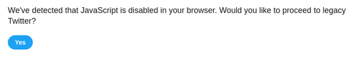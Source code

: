 <!DOCTYPE html>
<html dir="ltr" lang="en">
<meta charset="utf-8" />
<meta name="viewport" content="width=device-width,initial-scale=1,maximum-scale=1,user-scalable=0,viewport-fit=cover" />
<link rel="preconnect" href="//abs.twimg.com" />
<link rel="preconnect" href="//api.twitter.com" />
<link rel="preconnect" href="//pbs.twimg.com" />
<link rel="preconnect" href="//t.co" />
<link rel="preconnect" href="//video.twimg.com" />
<link rel="dns-prefetch" href="//abs.twimg.com" />
<link rel="dns-prefetch" href="//api.twitter.com" />
<link rel="dns-prefetch" href="//pbs.twimg.com" />
<link rel="dns-prefetch" href="//t.co" />
<link rel="dns-prefetch" href="//video.twimg.com" />
<link rel="preload" as="script" crossorigin="anonymous" href="https://abs.twimg.com/responsive-web/client-web-legacy/polyfills.90d86535.js" nonce="ZmZmNTc2MjAtZjA5NC00YTA3LTk5ODUtNGM3NTIyM2E2YjAy" />
<link rel="preload" as="script" crossorigin="anonymous" href="https://abs.twimg.com/responsive-web/client-web-legacy/vendors~main.45e01195.js" nonce="ZmZmNTc2MjAtZjA5NC00YTA3LTk5ODUtNGM3NTIyM2E2YjAy" />
<link rel="preload" as="script" crossorigin="anonymous" href="https://abs.twimg.com/responsive-web/client-web-legacy/i18n/en.6c3b6795.js" nonce="ZmZmNTc2MjAtZjA5NC00YTA3LTk5ODUtNGM3NTIyM2E2YjAy" />
<link rel="preload" as="script" crossorigin="anonymous" href="https://abs.twimg.com/responsive-web/client-web-legacy/main.a0abd565.js" nonce="ZmZmNTc2MjAtZjA5NC00YTA3LTk5ODUtNGM3NTIyM2E2YjAy" />
<meta property="fb:app_id" content="2231777543" />
<meta property="og:site_name" content="Twitter" />
<meta name="google-site-verification" content="V0yIS0Ec_o3Ii9KThrCoMCkwTYMMJ_JYx_RSaGhFYvw" />
<link rel="manifest" href="/manifest.json" crossOrigin="use-credentials" />
<link rel="alternate" hreflang="x-default" href="https://twitter.com/abeshinzo" />
<link rel="alternate" hreflang="ar" href="https://twitter.com/abeshinzo?lang&#x3D;ar" />
<link rel="alternate" hreflang="bg" href="https://twitter.com/abeshinzo?lang&#x3D;bg" />
<link rel="alternate" hreflang="bn" href="https://twitter.com/abeshinzo?lang&#x3D;bn" />
<link rel="alternate" hreflang="ca" href="https://twitter.com/abeshinzo?lang&#x3D;ca" />
<link rel="alternate" hreflang="cs" href="https://twitter.com/abeshinzo?lang&#x3D;cs" />
<link rel="alternate" hreflang="da" href="https://twitter.com/abeshinzo?lang&#x3D;da" />
<link rel="alternate" hreflang="de" href="https://twitter.com/abeshinzo?lang&#x3D;de" />
<link rel="alternate" hreflang="el" href="https://twitter.com/abeshinzo?lang&#x3D;el" />
<link rel="alternate" hreflang="en" href="https://twitter.com/abeshinzo?lang&#x3D;en" />
<link rel="alternate" hreflang="en-GB" href="https://twitter.com/abeshinzo?lang&#x3D;en-GB" />
<link rel="alternate" hreflang="es" href="https://twitter.com/abeshinzo?lang&#x3D;es" />
<link rel="alternate" hreflang="eu" href="https://twitter.com/abeshinzo?lang&#x3D;eu" />
<link rel="alternate" hreflang="fa" href="https://twitter.com/abeshinzo?lang&#x3D;fa" />
<link rel="alternate" hreflang="fi" href="https://twitter.com/abeshinzo?lang&#x3D;fi" />
<link rel="alternate" hreflang="tl" href="https://twitter.com/abeshinzo?lang&#x3D;tl" />
<link rel="alternate" hreflang="fr" href="https://twitter.com/abeshinzo?lang&#x3D;fr" />
<link rel="alternate" hreflang="ga" href="https://twitter.com/abeshinzo?lang&#x3D;ga" />
<link rel="alternate" hreflang="gl" href="https://twitter.com/abeshinzo?lang&#x3D;gl" />
<link rel="alternate" hreflang="gu" href="https://twitter.com/abeshinzo?lang&#x3D;gu" />
<link rel="alternate" hreflang="he" href="https://twitter.com/abeshinzo?lang&#x3D;he" />
<link rel="alternate" hreflang="hi" href="https://twitter.com/abeshinzo?lang&#x3D;hi" />
<link rel="alternate" hreflang="hr" href="https://twitter.com/abeshinzo?lang&#x3D;hr" />
<link rel="alternate" hreflang="hu" href="https://twitter.com/abeshinzo?lang&#x3D;hu" />
<link rel="alternate" hreflang="id" href="https://twitter.com/abeshinzo?lang&#x3D;id" />
<link rel="alternate" hreflang="it" href="https://twitter.com/abeshinzo?lang&#x3D;it" />
<link rel="alternate" hreflang="ja" href="https://twitter.com/abeshinzo?lang&#x3D;ja" />
<link rel="alternate" hreflang="kn" href="https://twitter.com/abeshinzo?lang&#x3D;kn" />
<link rel="alternate" hreflang="ko" href="https://twitter.com/abeshinzo?lang&#x3D;ko" />
<link rel="alternate" hreflang="mr" href="https://twitter.com/abeshinzo?lang&#x3D;mr" />
<link rel="alternate" hreflang="ms" href="https://twitter.com/abeshinzo?lang&#x3D;ms" />
<link rel="alternate" hreflang="nb" href="https://twitter.com/abeshinzo?lang&#x3D;nb" />
<link rel="alternate" hreflang="nl" href="https://twitter.com/abeshinzo?lang&#x3D;nl" />
<link rel="alternate" hreflang="pl" href="https://twitter.com/abeshinzo?lang&#x3D;pl" />
<link rel="alternate" hreflang="pt" href="https://twitter.com/abeshinzo?lang&#x3D;pt" />
<link rel="alternate" hreflang="ro" href="https://twitter.com/abeshinzo?lang&#x3D;ro" />
<link rel="alternate" hreflang="ru" href="https://twitter.com/abeshinzo?lang&#x3D;ru" />
<link rel="alternate" hreflang="sk" href="https://twitter.com/abeshinzo?lang&#x3D;sk" />
<link rel="alternate" hreflang="sr" href="https://twitter.com/abeshinzo?lang&#x3D;sr" />
<link rel="alternate" hreflang="sv" href="https://twitter.com/abeshinzo?lang&#x3D;sv" />
<link rel="alternate" hreflang="ta" href="https://twitter.com/abeshinzo?lang&#x3D;ta" />
<link rel="alternate" hreflang="th" href="https://twitter.com/abeshinzo?lang&#x3D;th" />
<link rel="alternate" hreflang="tr" href="https://twitter.com/abeshinzo?lang&#x3D;tr" />
<link rel="alternate" hreflang="uk" href="https://twitter.com/abeshinzo?lang&#x3D;uk" />
<link rel="alternate" hreflang="ur" href="https://twitter.com/abeshinzo?lang&#x3D;ur" />
<link rel="alternate" hreflang="vi" href="https://twitter.com/abeshinzo?lang&#x3D;vi" />
<link rel="alternate" hreflang="zh" href="https://twitter.com/abeshinzo?lang&#x3D;zh" />
<link rel="alternate" hreflang="zh-Hant" href="https://twitter.com/abeshinzo?lang&#x3D;zh-Hant" />
<link rel="canonical" href="https://twitter.com/abeshinzo" />
<link rel="search" type="application/opensearchdescription+xml" href="/opensearch.xml" title="Twitter">
<link rel="mask-icon" sizes="any" href="https://abs.twimg.com/responsive-web/client-web-legacy/icon-svg.9e211f65.svg" color="#1da1f2">
<link rel="shortcut icon" href="//abs.twimg.com/favicons/twitter.ico" type="image/x-icon">
<link rel="apple-touch-icon" sizes="192x192" href="https://abs.twimg.com/responsive-web/client-web-legacy/icon-ios.8ea219d5.png" />
<meta name="mobile-web-app-capable" content="yes" />
<meta name="apple-mobile-web-app-title" content="Twitter" />
<meta name="apple-mobile-web-app-status-bar-style" content="white" />
<meta name="theme-color" content="#ffffff" />
<meta http-equiv="origin-trial" content="Apir4chqTX+4eFxKD+ErQlKRB/VtZ/dvnLfd9Y9Nenl5r1xJcf81alryTHYQiuUlz9Q49MqGXqyaiSmqWzHUqQwAAABneyJvcmlnaW4iOiJodHRwczovL3R3aXR0ZXIuY29tOjQ0MyIsImZlYXR1cmUiOiJDb250YWN0c01hbmFnZXIiLCJleHBpcnkiOjE1NzUwMzUyODMsImlzU3ViZG9tYWluIjp0cnVlfQ==" />

<style>html,body{height: 100%;}body{-ms-overflow-style:scrollbar;overflow-y:scroll;overscroll-behavior-y:none;}</style>
<style id="react-native-stylesheet">[stylesheet-group="0"]{}
html{-ms-text-size-adjust:100%;-webkit-text-size-adjust:100%;-webkit-tap-highlight-color:rgba(0,0,0,0);}
body{margin:0;}
button::-moz-focus-inner,input::-moz-focus-inner{border:0;padding:0;}
input::-webkit-inner-spin-button,input::-webkit-outer-spin-button,input::-webkit-search-cancel-button,input::-webkit-search-decoration,input::-webkit-search-results-button,input::-webkit-search-results-decoration{display:none;}
[stylesheet-group="0.1"]{}
:focus:not([data-focusvisible-polyfill]){outline: none;}
[stylesheet-group="1"]{}
.css-1dbjc4n{-ms-flex-align:stretch;-ms-flex-direction:column;-ms-flex-negative:0;-ms-flex-preferred-size:auto;-webkit-align-items:stretch;-webkit-box-align:stretch;-webkit-box-direction:normal;-webkit-box-orient:vertical;-webkit-flex-basis:auto;-webkit-flex-direction:column;-webkit-flex-shrink:0;align-items:stretch;border:0 solid black;box-sizing:border-box;display:-webkit-box;display:-moz-box;display:-ms-flexbox;display:-webkit-flex;display:flex;flex-basis:auto;flex-direction:column;flex-shrink:0;margin-bottom:0px;margin-left:0px;margin-right:0px;margin-top:0px;min-height:0px;min-width:0px;padding-bottom:0px;padding-left:0px;padding-right:0px;padding-top:0px;position:relative;z-index:0;}
.css-901oao{border:0 solid black;box-sizing:border-box;color:rgba(0,0,0,1.00);display:inline;font:14px system-ui,-apple-system,BlinkMacSystemFont,"Segoe UI",Roboto,Ubuntu,"Helvetica Neue",sans-serif;margin-bottom:0px;margin-left:0px;margin-right:0px;margin-top:0px;padding-bottom:0px;padding-left:0px;padding-right:0px;padding-top:0px;white-space:pre-wrap;word-wrap:break-word;}
.css-16my406{color:inherit;font:inherit;white-space:inherit;}
[stylesheet-group="2"]{}
.r-13awgt0{-ms-flex-negative:1;-ms-flex-positive:1;-ms-flex-preferred-size:0%;-webkit-box-flex:1;-webkit-flex-basis:0%;-webkit-flex-grow:1;-webkit-flex-shrink:1;flex-basis:0%;flex-grow:1;flex-shrink:1;}
.r-4qtqp9{display:inline-block;}
.r-ywje51{margin-bottom:auto;margin-left:auto;margin-right:auto;margin-top:auto;}
.r-hvic4v{display:none;}
.r-1adg3ll{display:block;}
[stylesheet-group="2.2"]{}
.r-12vffkv>*{pointer-events:auto;}
.r-12vffkv{pointer-events:none!important;}
.r-14lw9ot{background-color:rgba(255,255,255,1.00);}
.r-1p0dtai{bottom:0px;}
.r-1d2f490{left:0px;}
.r-1xcajam{position:fixed;}
.r-zchlnj{right:0px;}
.r-ipm5af{top:0px;}
.r-yyyyoo{fill:currentcolor;}
.r-1xvli5t{height:1.25em;}
.r-dnmrzs{max-width:100%;}
.r-bnwqim{position:relative;}
.r-1plcrui{vertical-align:text-bottom;}
.r-lrvibr{-moz-user-select:none;-ms-user-select:none;-webkit-user-select:none;user-select:none;}
.r-13gxpu9{color:rgba(29,161,242,1.00);}
.r-wy61xf{height:72px;}
.r-u8s1d{position:absolute;}
.r-1blnp2b{width:72px;}
.r-1ykxob0{top:60%;}
.r-1b2b6em{line-height:2em;}
.r-q4m81j{text-align:center;}</style>


<body>
  <noscript>
    <form action="https://mobile.twitter.com/i/nojs_router?path=%2Fabeshinzo" method="POST" style="background-color: #fff; position: fixed; top: 0; left: 0; right: 0; bottom: 0; z-index: 9999;">
      <div style="font-size: 18px; font-family: Helvetica,sans-serif; line-height: 24px; margin: 10%; width: 80%;">
        <p>We've detected that JavaScript is disabled in your browser. Would you like to proceed to legacy Twitter?</p>
        <p style="margin: 20px 0;">
          <button type="submit" style="background-color: #1da1f2; border-radius: 100px; border: none; box-shadow: none; color: #fff; cursor: pointer; font-size: 14px; font-weight: bold; line-height: 20px; padding: 6px 16px;">Yes</button>
        </p>
      </div>
    </form>
  </noscript>
  <div id="react-root" style="height:100%;display:flex;"><div class="css-1dbjc4n r-13awgt0 r-12vffkv"><div class="css-1dbjc4n r-13awgt0 r-12vffkv"><style>
          @media (prefers-color-scheme: dark) {
            #placeholder {
              background-color: #1B2836
            }
          }
        </style><div aria-label="Loading…" class="css-1dbjc4n r-14lw9ot r-1p0dtai r-1d2f490 r-1xcajam r-zchlnj r-ipm5af" id="placeholder"><svg viewBox="0 0 24 24" class="r-1p0dtai r-13gxpu9 r-4qtqp9 r-yyyyoo r-wy61xf r-1d2f490 r-ywje51 r-dnmrzs r-u8s1d r-zchlnj r-1plcrui r-ipm5af r-lrvibr r-1blnp2b"><g><path d="M23.643 4.937c-.835.37-1.732.62-2.675.733.962-.576 1.7-1.49 2.048-2.578-.9.534-1.897.922-2.958 1.13-.85-.904-2.06-1.47-3.4-1.47-2.572 0-4.658 2.086-4.658 4.66 0 .364.042.718.12 1.06-3.873-.195-7.304-2.05-9.602-4.868-.4.69-.63 1.49-.63 2.342 0 1.616.823 3.043 2.072 3.878-.764-.025-1.482-.234-2.11-.583v.06c0 2.257 1.605 4.14 3.737 4.568-.392.106-.803.162-1.227.162-.3 0-.593-.028-.877-.082.593 1.85 2.313 3.198 4.352 3.234-1.595 1.25-3.604 1.995-5.786 1.995-.376 0-.747-.022-1.112-.065 2.062 1.323 4.51 2.093 7.14 2.093 8.57 0 13.255-7.098 13.255-13.254 0-.2-.005-.402-.014-.602.91-.658 1.7-1.477 2.323-2.41z"></path></g></svg></div><div class="css-1dbjc4n r-hvic4v r-1d2f490 r-1xcajam r-zchlnj r-1ykxob0" id="ScriptLoadFailure"><form action="" method="GET"><div dir="auto" class="css-901oao r-1adg3ll r-1b2b6em r-q4m81j"><span dir="auto" class="css-901oao css-16my406">Something went wrong, but don’t fret — let’s give it another shot.</span><br/><input type="hidden" name="failedScript" value=""/><input type="submit" value="Try again"/></div></form></div></div></div></div>
<script nonce="ZmZmNTc2MjAtZjA5NC00YTA3LTk5ODUtNGM3NTIyM2E2YjAy">
window.__INITIAL_STATE__ = {"optimist":[],"featureSwitch":{"config":{"2fa_multikey_management_enabled":{"value":false},"account_country_setting_countries_whitelist":{"value":["ad","ae","af","ag","ai","al","am","ao","ar","as","at","au","aw","ax","az","ba","bb","bd","be","bf","bg","bh","bi","bj","bl","bm","bn","bo","bq","br","bs","bt","bv","bw","by","bz","ca","cc","cd","cf","cg","ch","ci","ck","cl","cm","co","cr","cu","cv","cw","cx","cy","cz","de","dj","dk","dm","do","dz","ec","ee","eg","er","es","et","fi","fj","fk","fm","fo","fr","ga","gb","gd","ge","gf","gg","gh","gi","gl","gm","gn","gp","gq","gr","gs","gt","gu","gw","gy","hk","hn","hr","ht","hu","id","ie","il","im","in","io","iq","ir","is","it","je","jm","jo","jp","ke","kg","kh","ki","km","kn","kr","kw","ky","kz","la","lb","lc","li","lk","lr","ls","lt","lu","lv","ly","ma","mc","md","me","mf","mg","mh","mk","ml","mn","mo","mp","mq","mr","ms","mt","mu","mv","mw","mx","my","mz","na","nc","ne","nf","ng","ni","nl","no","np","nr","nu","nz","om","pa","pe","pf","pg","ph","pk","pl","pm","pn","pr","ps","pt","pw","py","qa","re","ro","rs","ru","rw","sa","sb","sc","se","sg","sh","si","sk","sl","sm","sn","so","sr","st","sv","sx","sz","tc","td","tf","tg","th","tj","tk","tl","tm","tn","to","tr","tt","tv","tw","tz","ua","ug","us","uy","uz","va","vc","ve","vi","vn","vu","wf","ws","xk","ye","yt","za","zm","zw"]},"author_moderated_replies_urt_container_enabled":{"value":false},"content_language_setting_enabled":{"value":true},"conversation_controls_flexible_participation_enabled":{"value":false},"conversation_controls_flexible_participation_reply_enabled":{"value":false},"conversation_controls_limited_replies_consumption_configuration":{"value":"no_reply"},"conversation_controls_limited_replies_creation_enabled":{"value":true},"conversation_controls_notifying_participants_enabled":{"value":true},"conversational_safety_ouch_enabled":{"value":false},"dm_conversations_muting_enabled":{"value":false},"dm_reactions_config_active_reactions":{"value":["😂:funny","😲:surprised","😢:sad","❤:like","🔥:excited","👍:agree","👎:disagree"]},"dm_reactions_config_inactive_reactions":{"value":["😠:angry","😷:mask"]},"dm_voice_rendering_enabled":{"value":true},"employee_role":{"value":false},"explore_settings_trends_policy_url":{"value":""},"guest_broadcasting_timeline_decorations_enabled":{"value":true},"hashflags_animation_like_button_enabled":{"value":true},"home_timeline_latest_timeline_autoswitch_half_life_minutes":{"value":43200},"home_timeline_latest_timeline_autoswitch_threshold_multiplier":{"value":2},"home_timeline_latest_timeline_max_time_to_autoswitch_minutes":{"value":5256000},"home_timeline_latest_timeline_min_time_to_autoswitch_minutes":{"value":5256000},"home_timeline_latest_timeline_switch_enabled":{"value":true},"home_timeline_latest_timeline_threshold_to_increase_autoswitch_seconds":{"value":60},"home_timeline_spheres_copy_variant":{"value":"list_follow"},"home_timeline_spheres_custom_banner_image_reads_enabled":{"value":true},"home_timeline_spheres_detail_page_muting_enabled":{"value":true},"home_timeline_spheres_list_cell_thumbnail_enabled":{"value":true},"home_timeline_spheres_max_user_owned_or_subscribed_lists_count":{"value":5},"home_timeline_spheres_ranking_mode_control_enabled":{"value":true},"identity_verification_intake_enabled":{"value":false},"list_management_page_urt_timeline_enabled":{"value":false},"live_event_docking_enabled":{"value":true},"live_event_multi_video_auto_advance_dock_enabled":{"value":true},"live_event_multi_video_auto_advance_enabled":{"value":true},"live_event_multi_video_auto_advance_fullscreen_enabled":{"value":false},"live_event_multi_video_auto_advance_transition_duration_seconds":{"value":5},"live_event_multi_video_enabled":{"value":true},"live_event_timeline_default_refresh_rate_interval_seconds":{"value":30},"live_event_timeline_minimum_refresh_rate_interval_seconds":{"value":10},"live_event_timeline_server_controlled_refresh_rate_enabled":{"value":true},"livepipeline_client_enabled":{"value":true},"livepipeline_dm_features_enabled":{"value":true},"livepipeline_tweetengagement_enabled":{"value":true},"moment_annotations_enabled":{"value":true},"network_layer_503_backoff_mode":{"value":"host"},"project_friday_enabled":{"value":true},"responsive_web_alt_svc":{"value":false},"responsive_web_alt_text_badge_enabled":{"value":false},"responsive_web_api_transition_enabled":{"value":false},"responsive_web_auto_logout_multiaccount_enabled":{"value":true},"responsive_web_auto_logout_restrictedauthtoken_enabled":{"value":true},"responsive_web_auto_logout_twid_enabled":{"value":true},"responsive_web_birdwatch_consumption_enabled":{"value":false},"responsive_web_birdwatch_contribution_enabled":{"value":false},"responsive_web_birdwatch_hcomp_user":{"value":false},"responsive_web_branch_cpid_enabled":{"value":true},"responsive_web_branch_sdk_enabled":{"value":true},"responsive_web_card_preload_mode":{"value":"prerender"},"responsive_web_check_browser_support_enabled":{"value":true},"responsive_web_cleanup_macaw_swift_indexed_db":{"value":true},"responsive_web_constrained_viewport_enabled":{"value":false},"responsive_web_continue_as_always_enabled":{"value":false},"responsive_web_continue_as_param_enabled":{"value":true},"responsive_web_conversation_tree_enabled":{"value":false},"responsive_web_conversation_tree_toggle":{"value":false},"responsive_web_csrf_clientside_enabled":{"value":true},"responsive_web_dcm_2_enabled":{"value":true},"responsive_web_dm_health_inbox_request_cell_social_proof_enabled":{"value":false},"responsive_web_dm_health_settings_update":{"value":false},"responsive_web_dm_health_snooze_rename":{"value":false},"responsive_web_dm_quick_access_enabled":{"value":true},"responsive_web_dm_quick_access_no_empty_drawer_enabled":{"value":true},"responsive_web_dm_quick_access_with_close_enabled":{"value":false},"responsive_web_eu_compliance_double_click_disabled":{"value":false},"responsive_web_eu_compliance_ga_disabled":{"value":false},"responsive_web_eu_compliance_player_card_disabled":{"value":false},"responsive_web_eu_compliance_sentry_disabled":{"value":false},"responsive_web_eu_countries":{"value":["at","be","bg","ch","cy","cz","de","dk","ee","es","fi","fr","gb","gr","hr","hu","ie","is","it","li","lt","lu","lv","mt","nl","no","pl","pt","ro","se","si","sk"]},"responsive_web_events_page_horizon_video_enabled":{"value":false},"responsive_web_extension_compatibility_hide":{"value":false},"responsive_web_extension_compatibility_impression_guard":{"value":true},"responsive_web_extension_compatibility_override_param":{"value":false},"responsive_web_extension_compatibility_scribe":{"value":true},"responsive_web_extension_compatibility_size_threshold":{"value":50},"responsive_web_fake_root_twitter_domain_for_testing":{"value":false},"responsive_web_fetch_hashflags_on_boot":{"value":true},"responsive_web_fleets_dm_consumption_enabled":{"value":false},"responsive_web_fleets_notification_screen_enabled":{"value":false},"responsive_web_fleets_viewer_screen_enabled":{"value":false},"responsive_web_framerate_tracking_home_enabled":{"value":false},"responsive_web_graphql_amr_timeline":{"value":false},"responsive_web_graphql_bookmarks":{"value":false},"responsive_web_graphql_conversations_enabled":{"value":false},"responsive_web_graphql_dark_reads_probability":{"value":0},"responsive_web_graphql_liked_by":{"value":false},"responsive_web_graphql_likes_timeline":{"value":false},"responsive_web_graphql_list_crud":{"value":true},"responsive_web_graphql_list_management_timelines_enabled":{"value":false},"responsive_web_graphql_list_members_subscribers_enabled":{"value":false},"responsive_web_graphql_list_operations":{"value":false},"responsive_web_graphql_redux_module_users":{"value":false},"responsive_web_graphql_retweeted_by":{"value":false},"responsive_web_graphql_rux_landing_enabled":{"value":false},"responsive_web_graphql_tweet_results":{"value":false},"responsive_web_graphql_user_by_rest_id":{"value":false},"responsive_web_graphql_user_profile_screen":{"value":false},"responsive_web_graphql_user_results":{"value":false},"responsive_web_graphql_users_by_rest_ids":{"value":false},"responsive_web_graphql_verify_credentials_enabled":{"value":true},"responsive_web_guest_token_reporting":{"value":true},"responsive_web_hoisting_anchor_invalidation_enabled":{"value":false},"responsive_web_horizon_video_player_enabled":{"value":true},"responsive_web_hover_on_mousemove_enabled":{"value":false},"responsive_web_html_archive_renderer_enabled":{"value":true},"responsive_web_inline_login_box_enabled":{"value":true},"responsive_web_inline_reply_enabled":{"value":false},"responsive_web_inline_reply_with_fab_enabled":{"value":false},"responsive_web_instream_video_redesign_enabled":{"value":false},"responsive_web_list_hover_cards_enabled":{"value":true},"responsive_web_live_video_parity_periscope_auth_enabled":{"value":false},"responsive_web_login_input_type_email_enabled":{"value":false},"responsive_web_login_signup_sheet_app_install_cta_enabled":{"value":true},"responsive_web_media_upload_limit_2g":{"value":250},"responsive_web_media_upload_limit_3g":{"value":1500},"responsive_web_media_upload_limit_slow_2g":{"value":150},"responsive_web_media_upload_md5_hashing_enabled":{"value":false},"responsive_web_media_upload_target_jpg_pixels_per_byte":{"value":6},"responsive_web_menu_section_divider_enabled":{"value":false},"responsive_web_moment_maker_annotations_enabled":{"value":false},"responsive_web_moment_maker_enabled":{"value":false},"responsive_web_multiple_account_limit":{"value":5},"responsive_web_mute_unmute_toast_with_user_screen_name_enabled":{"value":true},"responsive_web_new_client_events_enabled":{"value":false},"responsive_web_not_my_account_screen_enabled":{"value":true},"responsive_web_ntab_verified_mentions_vit_internal_dogfood":{"value":false},"responsive_web_ocf_sms_autoverify_enabled":{"value":false},"responsive_web_prerolls_fullscreen_disabled_on_ios":{"value":false},"responsive_web_promoted_tweet_param_append_enabled":{"value":true},"responsive_web_promoted_tweet_url_rewrite_enabled":{"value":false},"responsive_web_quick_promote_enabled":{"value":false},"responsive_web_redirect_to_app_enabled":{"value":false},"responsive_web_report_page_not_found":{"value":false},"responsive_web_rich_tweet_landing_enabled":{"value":true},"responsive_web_scroller_autopoll_enabled":{"value":false},"responsive_web_scroller_v3_enabled":{"value":false},"responsive_web_search_dms_enabled":{"value":true},"responsive_web_second_degree_replies_nudge_force_enabled":{"value":false},"responsive_web_second_degree_replies_nudge_get_enabled":{"value":false},"responsive_web_second_degree_replies_nudge_show_enabled":{"value":false},"responsive_web_segmented_control_v2_enabled":{"value":true},"responsive_web_serviceworker_safari_disabled":{"value":false},"responsive_web_settings_revamp_enabled":{"value":false},"responsive_web_settings_timeline_refresh_background_interval":{"value":0},"responsive_web_settings_timeline_refresh_enabled":{"value":false},"responsive_web_settings_timeline_refresh_instant_default":{"value":true},"responsive_web_sports_carousel":{"value":false},"responsive_web_trends_setting_new_endpoints":{"value":true},"responsive_web_trigger_test_backoff_on_bookmark":{"value":false},"responsive_web_tweets_pill_local_enabled":{"value":true},"responsive_web_unsupported_entry_tombstone":{"value":false},"responsive_web_use_app_prompt_copy_variant":{"value":"prompt_better"},"responsive_web_use_app_prompt_enabled":{"value":true},"responsive_web_verification_v2_enabled":{"value":true},"responsive_web_video_pcomplete_enabled":{"value":true},"responsive_web_video_promoted_logging_enabled":{"value":true},"responsive_web_vod_muted_captions_enabled":{"value":true},"responsive_web_vs_config_desktop_assumed_item_height":{"value":100},"responsive_web_vs_config_resize_observer_enabled":{"value":true},"responsive_web_zipkin_api_requests_enabled":{"value":false},"responsive_web_zipkin_api_requests_paths_allowlist":{"value":["/2/timeline/home.json"]},"scribe_api_error_sample_size":{"value":0},"scribe_api_sample_size":{"value":100},"scribe_cdn_host_list":{"value":["si0.twimg.com","si1.twimg.com","si2.twimg.com","si3.twimg.com","a0.twimg.com","a1.twimg.com","a2.twimg.com","a3.twimg.com","abs.twimg.com","amp.twimg.com","o.twimg.com","pbs.twimg.com","pbs-eb.twimg.com","pbs-ec.twimg.com","pbs-v6.twimg.com","pbs-h1.twimg.com","pbs-h2.twimg.com","video.twimg.com","platform.twitter.com","cdn.api.twitter.com","ton.twimg.com","v.cdn.vine.co","mtc.cdn.vine.co","edge.vncdn.co","mid.vncdn.co"]},"scribe_cdn_sample_size":{"value":50},"search_channels_description_enabled":{"value":true},"search_channels_discovery_page_enabled":{"value":false},"search_features_deep_link_request_params_enabled":{"value":true},"soft_interventions_retweet_nudge_enabled":{"value":true},"topic_landing_page_enabled":{"value":true},"topic_landing_page_share_enabled":{"value":true},"topics_discovery_page_enabled":{"value":false},"topics_new_social_context_bottom_border_enabled":{"value":true},"topics_new_social_context_enabled":{"value":true},"topics_new_social_context_icon_color_enabled":{"value":false},"topics_peek_home_enabled":{"value":false},"topics_peek_search_enabled":{"value":false},"traffic_rewrite_map":{"value":[]},"tweet_limited_actions_config_enabled":{"value":true},"tweet_limited_actions_config_non_compliant":{"value":["reply","retweet","like","send_via_dm","add_to_bookmarks","add_to_moment","pin_to_profile","view_tweet_activity","share_tweet_via"]},"unified_cards_cta_color_blue_cta":{"value":true},"user_display_name_max_limit":{"value":50},"voice_consumption_enabled":{"value":false},"web_video_bitrate_persistence_enabled":{"value":false},"web_video_hls_android_mse_enabled":{"value":true},"web_video_hls_mp4_threshold_sec":{"value":0},"web_video_hlsjs_version":{"value":""}},"debug":{},"impression_pointers":{"responsive_web_ocf_sms_autoverify_enabled":["onboarding_chrome_sms_autoverify_9851"]},"impressions":{"onboarding_chrome_sms_autoverify_9851":{"key":"onboarding_chrome_sms_autoverify_9851","bucket":"control","version":6}},"featureSetToken":"c4e1e0accdbc9be3ae231b78bab01bc0b09ea799","isLoaded":true,"isLoading":false,"keysRead":{},"settingsVersion":"fd55f3485211d7289c728e4bc7607132"},"toasts":[],"entities":{"users":{"entities":{},"errors":{},"fetchStatus":{}},"tweets":{"entities":{},"errors":{},"fetchStatus":{}},"cards":{"entities":{},"errors":{},"fetchStatus":{}}},"session":{"country":"JP","emailLiteLoginEligibility":{"fetchStatus":"none"},"guestId":"160445219469821232","language":"en","oneFactorLoginEligibility":{"fetchStatus":"none"}},"typeaheadUsers":{"fetchStatus":"none","users":{},"denylist":{},"lastUpdated":0,"index":{}},"settings":{"local":{"nextPushCheckin":0,"shouldAutoPlayGif":false,"scale":"normal","themeColor":"blue","highContrastEnabled":false,"themeBackground":"light","loginPromptLastShown":0,"reducedMotionEnabled":false,"conversationTreeEnabled":false,"showTweetMediaDetailDrawer":true},"remote":{"settings":{"display_sensitive_media":false},"fetchStatus":"none"},"dataSaver":{"dataSaverMode":false},"transient":{"dtabBarInfo":{"dtabAll":null,"dtabRweb":null,"hide":false},"loginPromptShown":false,"lastViewedDmInboxPath":"/messages","themeFocus":""}},"devices":{"browserPush":{"fetchStatus":"none","pushNotificationsPrompt":{"dismissed":false,"fetchStatus":"none"},"subscribed":false,"supported":null},"devices":{"data":{"emails":[],"phone_numbers":[]},"fetchStatus":"none"},"notificationSettings":{"push_settings":{"error":null,"fetchStatus":"none"},"push_settings_template":{"template":{"settings":[]}},"sms_settings":{"error":null,"fetchStatus":"none"},"sms_settings_template":{"template":{"settings":[]}},"checkin_time":null}},"hashflags":{"fetchStatus":"none","hashflags":{}},"urt":{}};
window.__META_DATA__ = {"env":"prod","isFromDynamicRenderer":false,"isLoggedIn":false,"isRTL":false,"hasMultiAccountCookie":false,"uaParserTags":["m2","rweb_unsupported","msw"],"serverDate":1604452194758,"sha":"760e51d8a9e5b1ac27b7433aa76baa388257a31c"};
</script>
<script nonce="ZmZmNTc2MjAtZjA5NC00YTA3LTk5ODUtNGM3NTIyM2E2YjAy">
  document.cookie = decodeURIComponent("gt=1323794568622469121; Max-Age=10800; Domain=.twitter.com; Path=/; Secure");
</script>
<script type="text/javascript" charset="utf-8" nonce="ZmZmNTc2MjAtZjA5NC00YTA3LTk5ODUtNGM3NTIyM2E2YjAy">
  window.__SCRIPTS_LOADED__ = {};
  !function(e){function n(n){for(var o,t,i=n[0],c=n[1],l=n[2],s=0,m=[];s<i.length;s++)t=i[s],Object.prototype.hasOwnProperty.call(a,t)&&a[t]&&m.push(a[t][0]),a[t]=0;for(o in c)Object.prototype.hasOwnProperty.call(c,o)&&(e[o]=c[o]);for(u&&u(n);m.length;)m.shift()();return r.push.apply(r,l||[]),d()}function d(){for(var e,n=0;n<r.length;n++){for(var d=r[n],o=!0,i=1;i<d.length;i++){var c=d[i];0!==a[c]&&(o=!1)}o&&(r.splice(n--,1),e=t(t.s=d[0]))}return e}var o={},a={1:0},r=[];function t(n){if(o[n])return o[n].exports;var d=o[n]={i:n,l:!1,exports:{}};return e[n].call(d.exports,d,d.exports,t),d.l=!0,d.exports}t.e=function(e){var n=[],d=a[e];if(0!==d)if(d)n.push(d[2]);else{var o=new Promise((function(n,o){d=a[e]=[n,o]}));n.push(d[2]=o);var r,i=document.createElement("script");i.charset="utf-8",i.timeout=120,t.nc&&i.setAttribute("nonce",t.nc),i.src=function(e){return t.p+""+({0:"sharedCore",3:"shared~loader.DMDrawer~bundle.Compose~bundle.RichTextCompose~bundle.DirectMessages~bundle.DMRichTextCompose~b",4:"shared~bundle.Settings~ondemand.SettingsInternals~bundle.SettingsTransparency~bundle.SettingsRevamp~ondemand.",5:"shared~bundle.ComposeMedia~bundle.Ocf~bundle.SettingsProfile~bundle.UserLists",6:"shared~bundle.Compose~bundle.RichTextCompose~ondemand.ComposeScheduling~bundle.PlainTextCompose",7:"shared~bundle.MultiAccount~bundle.Login~bundle.LoggedOutHome~ondemand.IntentPrompt",8:"shared~bundle.Settings~ondemand.SettingsInternals~bundle.SettingsTransparency~bundle.SettingsRevamp",9:"shared~bundle.DirectMessages~bundle.TweetMediaDetail~bundle.UserAvatar",10:"shared~bundle.Place~bundle.Search~bundle.QuoteTweetActivity",11:"shared~bundle.RichTextCompose~bundle.DMRichTextCompose~ondemand.RichText",12:"shared~loader.DMDrawer~bundle.DirectMessages~bundle.DMRichTextCompose",13:"shared~bundle.Compose~bundle.PlainTextCompose",14:"shared~bundle.Display~bundle.Settings",15:"shared~bundle.Explore~loader.ExploreSidebar",16:"shared~bundle.LiveEvent~bundle.UserMoments",17:"shared~bundle.TopicPeek~ondemand.EmojiPicker",18:"shared~loader.DashMenu~bundle.Account",19:"shared~loader.Typeahead~bundle.UserLists",20:"shared~loaders.video.VideoPlayerDefaultUI~loaders.video.VideoPlayerEventsUI",21:"shared~ondemand.EmojiPickerData~ondemand.EmojiPicker",22:"shared~ondemand.GraphQLModule~ondemand.UserProfileGraphQL",23:"shared~ondemand.InlinePlayer~loader.AudioOnlyVideoPlayer",24:"shared~ondemand.SettingsInternals~ondemand.SettingsRevamp",25:"bundle.AboutThisAd",26:"bundle.Account",27:"bundle.AdvancedSearch",28:"bundle.Birdwatch",29:"bundle.Bookmarks",30:"bundle.Collection",31:"bundle.Compose",32:"bundle.ComposeMedia",33:"bundle.ConnectTab",34:"bundle.Conversation",35:"bundle.ConversationParticipants",36:"bundle.DMRichTextCompose",37:"bundle.DirectMessages",38:"bundle.Display",39:"bundle.Download",40:"bundle.Explore",41:"bundle.ExploreTopics",42:"bundle.FleetsNotification",43:"bundle.FollowerRequests",44:"bundle.GenericTimeline",45:"bundle.GifSearch",46:"bundle.HomeTimeline",47:"bundle.KeyboardShortcuts",48:"bundle.LiveEvent",49:"bundle.LoggedOutHome",50:"bundle.Login",51:"bundle.Logout",52:"bundle.Moment",53:"bundle.MomentMaker",54:"bundle.MultiAccount",55:"bundle.NetworkInstrument",56:"bundle.NewsLanding",57:"bundle.NotMyAccount",58:"bundle.NotificationDetail",59:"bundle.Notifications",60:"bundle.Ocf",61:"bundle.Place",62:"bundle.PlainTextCompose",63:"bundle.ProfileRedirect",64:"bundle.QuoteTweetActivity",65:"bundle.Report",66:"bundle.RichTextCompose",67:"bundle.Search",68:"bundle.Settings",69:"bundle.SettingsInternals",70:"bundle.SettingsProfile",71:"bundle.SettingsRevamp",72:"bundle.SettingsTransparency",73:"bundle.SmsLogin",74:"bundle.TopicPeek",75:"bundle.Topics",76:"bundle.Trends",77:"bundle.TweetActivity",78:"bundle.TweetMediaDetail",79:"bundle.TweetMediaTags",80:"bundle.Twitterversary",81:"bundle.UserAvatar",82:"bundle.UserFollowLists",83:"bundle.UserLists",84:"bundle.UserMoments",85:"bundle.UserProfile",86:"bundle.UserRedirect",136:"loader.AbsolutePower",137:"loader.AppModules",138:"loader.AudioOnlyVideoPlayer",139:"loader.DMDrawer",140:"loader.DashMenu",141:"loader.ExploreSidebar",142:"loader.FeedbackSheet",143:"loader.FeedbackTombstone",144:"loader.HWCard",145:"loader.NewTweetsPill",146:"loader.PeriscopeOverlay",147:"loader.ProfileClusterFollow",148:"loader.PushNotificationsPrompt",149:"loader.SideNav",150:"loader.SignupModule",151:"loader.TimelineRenderer",152:"loader.TweetCurationActionMenu",153:"loader.Typeahead",154:"loader.WideLayout",155:"loader.directMessagesData",156:"loader.graphQLDarkReads",157:"loader.personalizationData",158:"loaders.video.PlayerBase",159:"loaders.video.PlayerHls13",160:"loaders.video.PlayerUi",161:"loaders.video.VideoPlayerDefaultUI",162:"loaders.video.VideoPlayerEventsUI",164:"ondemand.Balloons",165:"ondemand.BranchSdk",166:"ondemand.CarouselScroller",167:"ondemand.ComposeScheduling",168:"ondemand.Dropdown",169:"ondemand.EditBirthdate",170:"ondemand.EditPinned",171:"ondemand.EmojiPicker",172:"ondemand.FleetMediaDetail",173:"ondemand.GraphQLModule",174:"ondemand.HoverCard",175:"ondemand.InlinePlayer",176:"ondemand.IntentPrompt",177:"ondemand.LottieWeb",178:"ondemand.MicrosoftInterface",179:"ondemand.ProfileSidebar",180:"ondemand.RichText",181:"ondemand.SettingsInternals",182:"ondemand.SettingsRevamp",183:"ondemand.UserProfileGraphQL",184:"ondemand.countries-ar",185:"ondemand.countries-bg",186:"ondemand.countries-bn",187:"ondemand.countries-ca",188:"ondemand.countries-cs",189:"ondemand.countries-da",190:"ondemand.countries-de",191:"ondemand.countries-el",192:"ondemand.countries-en",193:"ondemand.countries-en-GB",194:"ondemand.countries-es",195:"ondemand.countries-eu",196:"ondemand.countries-fa",197:"ondemand.countries-fi",198:"ondemand.countries-fil",199:"ondemand.countries-fr",200:"ondemand.countries-ga",201:"ondemand.countries-gl",202:"ondemand.countries-gu",203:"ondemand.countries-he",204:"ondemand.countries-hi",205:"ondemand.countries-hr",206:"ondemand.countries-hu",207:"ondemand.countries-id",208:"ondemand.countries-it",209:"ondemand.countries-ja",210:"ondemand.countries-kn",211:"ondemand.countries-ko",212:"ondemand.countries-mr",213:"ondemand.countries-ms",214:"ondemand.countries-nb",215:"ondemand.countries-nl",216:"ondemand.countries-pl",217:"ondemand.countries-pt",218:"ondemand.countries-ro",219:"ondemand.countries-ru",220:"ondemand.countries-sk",221:"ondemand.countries-sr",222:"ondemand.countries-sv",223:"ondemand.countries-ta",224:"ondemand.countries-th",225:"ondemand.countries-tr",226:"ondemand.countries-uk",227:"ondemand.countries-ur",228:"ondemand.countries-zh",229:"ondemand.countries-zh-Hant",230:"ondemand.emoji.ar",231:"ondemand.emoji.bg",232:"ondemand.emoji.bn",233:"ondemand.emoji.ca",234:"ondemand.emoji.cs",235:"ondemand.emoji.da",236:"ondemand.emoji.de",237:"ondemand.emoji.el",238:"ondemand.emoji.en",239:"ondemand.emoji.en-GB",240:"ondemand.emoji.en-ss",241:"ondemand.emoji.en-xx",242:"ondemand.emoji.es",243:"ondemand.emoji.eu",244:"ondemand.emoji.fa",245:"ondemand.emoji.fi",246:"ondemand.emoji.fil",247:"ondemand.emoji.fr",248:"ondemand.emoji.ga",249:"ondemand.emoji.gl",250:"ondemand.emoji.gu",251:"ondemand.emoji.he",252:"ondemand.emoji.hi",253:"ondemand.emoji.hr",254:"ondemand.emoji.hu",255:"ondemand.emoji.id",256:"ondemand.emoji.it",257:"ondemand.emoji.ja",258:"ondemand.emoji.kn",259:"ondemand.emoji.ko",260:"ondemand.emoji.mr",261:"ondemand.emoji.ms",262:"ondemand.emoji.nb",263:"ondemand.emoji.nl",264:"ondemand.emoji.pl",265:"ondemand.emoji.pt",266:"ondemand.emoji.ro",267:"ondemand.emoji.ru",268:"ondemand.emoji.sk",269:"ondemand.emoji.sr",270:"ondemand.emoji.sv",271:"ondemand.emoji.ta",272:"ondemand.emoji.th",273:"ondemand.emoji.tr",274:"ondemand.emoji.uk",275:"ondemand.emoji.ur",276:"ondemand.emoji.vi",277:"ondemand.emoji.zh",278:"ondemand.emoji.zh-Hant",279:"ondemand.framerateTracking",280:"ondemand.video.PlayerHls12"}[e]||e)+"."+{0:"aaf2cc0",3:"1883078",4:"25b9fc5",5:"b8303ee",6:"426111f",7:"82172bc",8:"6249478",9:"f31a606",10:"8876ae2",11:"ce90fb3",12:"a81e9ca",13:"7d72f42",14:"ec6012c",15:"58b7bd0",16:"35fcef0",17:"f572e3a",18:"60c0dc2",19:"94b6f51",20:"4b8eceb",21:"b92aa63",22:"0921cd7",23:"f7fd0e7",24:"aec5b58",25:"57c7f69",26:"86a9af5",27:"d755027",28:"51c879c",29:"4b72654",30:"e8256b8",31:"ad35f98",32:"60fc17b",33:"1efddef",34:"9233133",35:"59004b3",36:"83f03c5",37:"873a640",38:"8212806",39:"a0db128",40:"d23b899",41:"d723a2d",42:"6f49b32",43:"3394f27",44:"0b9dec1",45:"3ed96e4",46:"b025ba3",47:"3aa5ca2",48:"014237b",49:"5fa8b64",50:"c3e4e47",51:"858062c",52:"044fdb5",53:"a9d8c87",54:"315d8a8",55:"116fe4e",56:"ca722be",57:"a0f0e9e",58:"adf736f",59:"989c4ed",60:"a9830ea",61:"43f21a8",62:"b4fff8b",63:"8f05bfb",64:"5c9853d",65:"960ae56",66:"02ddef6",67:"c40989e",68:"61773d5",69:"fd505a6",70:"ff5ea36",71:"564136f",72:"c8432dd",73:"5ba8444",74:"fc07d19",75:"0a690af",76:"c0699e7",77:"9c09a81",78:"8acfb7e",79:"13ea75a",80:"d2729c5",81:"9bb4b32",82:"1358b55",83:"2081892",84:"6d99401",85:"c5cf6e6",86:"a23d260",136:"8cb5836",137:"7188676",138:"9fe7939",139:"54f5760",140:"c4f7130",141:"9040bb0",142:"0ee3393",143:"5303d41",144:"4e44c44",145:"ae3ea12",146:"e322719",147:"0c33615",148:"1b05027",149:"2083579",150:"d25e33c",151:"4caf415",152:"0117e2a",153:"05ab034",154:"67a1a35",155:"81f7468",156:"7af479d",157:"07c1905",158:"a4932ff",159:"41ed497",160:"e42c0c1",161:"8aa144e",162:"35e5503",164:"6af0574",165:"b063cb1",166:"bd5c278",167:"81d33dd",168:"bdd6d3c",169:"8e66380",170:"fc39218",171:"155bebe",172:"4441d0b",173:"081003b",174:"1f6764f",175:"947f26f",176:"dc8ebdd",177:"6d4cf76",178:"fff1b23",179:"455926a",180:"904b2e0",181:"e96c47d",182:"2348354",183:"0192afa",184:"9a679ed",185:"9016ddc",186:"b15c039",187:"a77819f",188:"bbe26a3",189:"cdab884",190:"6d1fdde",191:"f66694e",192:"71bebc1",193:"2cac9f0",194:"afd6511",195:"17b8c7c",196:"ab95f6d",197:"a919eff",198:"41ee3da",199:"8dd914a",200:"6678f0b",201:"cd6a946",202:"348bbfb",203:"ff343b0",204:"e5c4450",205:"69d0ea2",206:"0ed4842",207:"b6c88a2",208:"073326e",209:"c63a706",210:"883af30",211:"ac373fa",212:"0ae6309",213:"6cea0fa",214:"8969fda",215:"b40abde",216:"bfc70f3",217:"1cc1bbf",218:"9c27be1",219:"fbe11a0",220:"3f821f3",221:"645da2c",222:"be042cd",223:"1f777c1",224:"bb3984c",225:"793b699",226:"4c925e9",227:"2c822c0",228:"dc64cfb",229:"9731708",230:"73e6376",231:"015edf5",232:"08a956f",233:"73cfa4d",234:"0c857f2",235:"6a62c72",236:"bf96ad3",237:"5bf8457",238:"e251e9f",239:"c7204c1",240:"0d15c81",241:"c541af2",242:"68ac0ea",243:"7660c6f",244:"1dae1e2",245:"2b81534",246:"00f9135",247:"943dd68",248:"fe72631",249:"8080859",250:"624feb5",251:"47b52b8",252:"5e90c21",253:"a3e9d36",254:"fc70c99",255:"c49e2a7",256:"b8ac821",257:"ccc609d",258:"cd11a9f",259:"0eab979",260:"3ada6f3",261:"14297a8",262:"96191a3",263:"cd0dc42",264:"9bc4bef",265:"360e2b9",266:"d894fd2",267:"d5b6f92",268:"fccb8b6",269:"6a720a7",270:"e8cf063",271:"f299fdd",272:"19276f7",273:"3ea7f24",274:"0d07829",275:"f2cbd9c",276:"a8739c5",277:"6d96dfb",278:"28640db",279:"38076b1",280:"a57306e"}[e]+"5.js"}(e);var c=new Error;r=function(n){i.onerror=i.onload=null,clearTimeout(l);var d=a[e];if(0!==d){if(d){var o=n&&("load"===n.type?"missing":n.type),r=n&&n.target&&n.target.src;c.message="Loading chunk "+e+" failed.\n("+o+": "+r+")",c.name="ChunkLoadError",c.type=o,c.request=r,d[1](c)}a[e]=void 0}};var l=setTimeout((function(){r({type:"timeout",target:i})}),12e4);i.onerror=i.onload=r,document.head.appendChild(i)}return Promise.all(n)},t.m=e,t.c=o,t.d=function(e,n,d){t.o(e,n)||Object.defineProperty(e,n,{enumerable:!0,get:d})},t.r=function(e){"undefined"!=typeof Symbol&&Symbol.toStringTag&&Object.defineProperty(e,Symbol.toStringTag,{value:"Module"}),Object.defineProperty(e,"__esModule",{value:!0})},t.t=function(e,n){if(1&n&&(e=t(e)),8&n)return e;if(4&n&&"object"==typeof e&&e&&e.__esModule)return e;var d=Object.create(null);if(t.r(d),Object.defineProperty(d,"default",{enumerable:!0,value:e}),2&n&&"string"!=typeof e)for(var o in e)t.d(d,o,function(n){return e[n]}.bind(null,o));return d},t.n=function(e){var n=e&&e.__esModule?function(){return e.default}:function(){return e};return t.d(n,"a",n),n},t.o=function(e,n){return Object.prototype.hasOwnProperty.call(e,n)},t.p="https://abs.twimg.com/responsive-web/client-web-legacy/",t.oe=function(e){throw e};var i=window.webpackJsonp=window.webpackJsonp||[],c=i.push.bind(i);i.push=n,i=i.slice();for(var l=0;l<i.length;l++)n(i[l]);var u=c;d()}([]),window.__SCRIPTS_LOADED__.runtime=!0;
//# sourceMappingURL=https://ton.twitter.com/responsive-web-internal/sourcemaps/client-web-legacy/runtime.7b191c35.js.map
</script>
<script type="text/javascript" charset="utf-8" nonce="ZmZmNTc2MjAtZjA5NC00YTA3LTk5ODUtNGM3NTIyM2E2YjAy" crossorigin="anonymous" src="https://abs.twimg.com/responsive-web/client-web-legacy/polyfills.90d86535.js"></script>
<script type="text/javascript" charset="utf-8" nonce="ZmZmNTc2MjAtZjA5NC00YTA3LTk5ODUtNGM3NTIyM2E2YjAy" crossorigin="anonymous" src="https://abs.twimg.com/responsive-web/client-web-legacy/vendors~main.45e01195.js"></script>
<script type="text/javascript" charset="utf-8" nonce="ZmZmNTc2MjAtZjA5NC00YTA3LTk5ODUtNGM3NTIyM2E2YjAy" crossorigin="anonymous" src="https://abs.twimg.com/responsive-web/client-web-legacy/i18n/en.6c3b6795.js"></script>
<script type="text/javascript" charset="utf-8" nonce="ZmZmNTc2MjAtZjA5NC00YTA3LTk5ODUtNGM3NTIyM2E2YjAy" crossorigin="anonymous" src="https://abs.twimg.com/responsive-web/client-web-legacy/main.a0abd565.js"></script>
<script nonce="ZmZmNTc2MjAtZjA5NC00YTA3LTk5ODUtNGM3NTIyM2E2YjAy">
  (function () {
    if (!window.__SCRIPTS_LOADED__['main']) {
      document.getElementById('ScriptLoadFailure').style.display = 'block';
      var criticalScripts = 'polyfills,vendors~main,i18n,main'.split(',');
      var i;
      for (i = 0; i < criticalScripts.length; i++) {
        var criticalScript = criticalScripts[i];
        if (!window.__SCRIPTS_LOADED__[criticalScript]) {
          document.getElementsByName('failedScript')[0].value = criticalScript
          break;
        }
      }
    }
  })();
</script>
